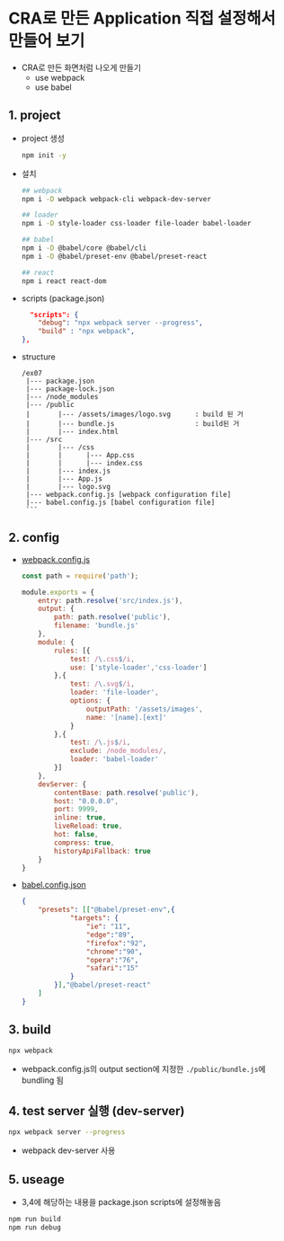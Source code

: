 # CRA로 만든 Application 직접 설정해서 만들어 보기

* CRA로 만든 화면처럼 나오게 만들기
    * use webpack
    * use babel

## 1. project

* project 생성
    ```bash
    npm init -y
    ```
* 설치
    ```bash
    ## webpack
    npm i -D webpack webpack-cli webpack-dev-server

    ## loader
    npm i -D style-loader css-loader file-loader babel-loader

    ## babel
    npm i -D @babel/core @babel/cli  
    npm i -D @babel/preset-env @babel/preset-react

    ## react
    npm i react react-dom
    ```
* scripts (package.json)
    ```json
      "scripts": {
        "debug": "npx webpack server --progress",
        "build" : "npx webpack",
    },
    ```
* structure
     ```
    /ex07
      |--- package.json
      |--- package-lock.json
      |--- /node_modules
      |--- /public
      |       |--- /assets/images/logo.svg      : build 된 거
      |       |--- bundle.js                    : build된 거
      |       |--- index.html
      |--- /src
      |       |--- /css
      |       |      |--- App.css
      |       |      |--- index.css
      |       |--- index.js
      |       |--- App.js
      |       |--- logo.svg
      |--- webpack.config.js [webpack configuration file]   
      |--- babel.config.js [babel configuration file]   
      ```

## 2. config

* [webpack.config.js](webpack.config.js)
    ```js
    const path = require('path');

    module.exports = {
        entry: path.resolve('src/index.js'),
        output: {
            path: path.resolve('public'),
            filename: 'bundle.js'
        },
        module: {
            rules: [{
                test: /\.css$/i,
                use: ['style-loader','css-loader']
            },{
                test: /\.svg$/i,
                loader: 'file-loader',
                options: {
                    outputPath: '/assets/images',
                    name: '[name].[ext]'
                }
            },{
                test: /\.js$/i,
                exclude: /node_modules/,
                loader: 'babel-loader'
            }]
        },
        devServer: {
            contentBase: path.resolve('public'),
            host: "0.0.0.0",
            port: 9999,
            inline: true,
            liveReload: true,
            hot: false,
            compress: true,
            historyApiFallback: true
        }
    }
    ```
* [babel.config.json](babel.config.json)
    ```json
    {
        "presets": [["@babel/preset-env",{
                "targets": {
                    "ie": "11",
                    "edge":"89",
                    "firefox":"92",
                    "chrome":"90",
                    "opera":"76",
                    "safari":"15"
                }
            }],"@babel/preset-react"
        ]
    }
    ```
## 3. build

```bash
npx webpack
```
* webpack.config.js의 output section에 지정한 ```./public/bundle.js```에 bundling 됨

## 4. test server 실행 (dev-server)

```bash
npx webpack server --progress
```
* webpack dev-server 사용

## 5. useage

* 3,4에 해당하는 내용을 package.json scripts에 설정해놓음
```bash
npm run build
npm run debug
```